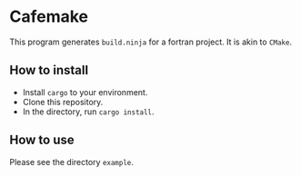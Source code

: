 # Cafemake

This program generates `build.ninja` for a fortran project.
It is akin to `CMake`.

## How to install

* Install `cargo` to your environment.
* Clone this repository.
* In the directory, run `cargo install`.

## How to use

Please see the directory `example`.
